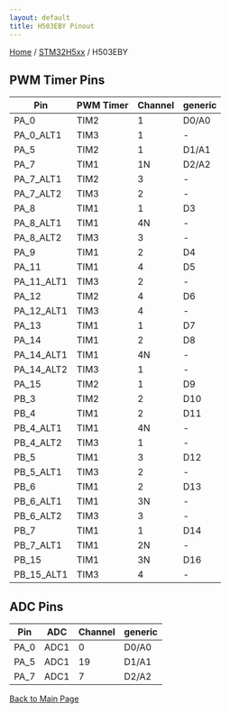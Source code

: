 ```yaml
---
layout: default
title: H503EBY Pinout
---
```


[Home](../../index.md) / [STM32H5xx](../index.md) / H503EBY

## PWM Timer Pins

| Pin | PWM Timer | Channel | generic |
| --- | --- | --- | --- |
| PA_0 | TIM2 | 1 | D0/A0 |
| PA_0_ALT1 | TIM3 | 1 | - |
| PA_5 | TIM2 | 1 | D1/A1 |
| PA_7 | TIM1 | 1N | D2/A2 |
| PA_7_ALT1 | TIM2 | 3 | - |
| PA_7_ALT2 | TIM3 | 2 | - |
| PA_8 | TIM1 | 1 | D3 |
| PA_8_ALT1 | TIM1 | 4N | - |
| PA_8_ALT2 | TIM3 | 3 | - |
| PA_9 | TIM1 | 2 | D4 |
| PA_11 | TIM1 | 4 | D5 |
| PA_11_ALT1 | TIM3 | 2 | - |
| PA_12 | TIM2 | 4 | D6 |
| PA_12_ALT1 | TIM3 | 4 | - |
| PA_13 | TIM1 | 1 | D7 |
| PA_14 | TIM1 | 2 | D8 |
| PA_14_ALT1 | TIM1 | 4N | - |
| PA_14_ALT2 | TIM3 | 1 | - |
| PA_15 | TIM2 | 1 | D9 |
| PB_3 | TIM2 | 2 | D10 |
| PB_4 | TIM1 | 2 | D11 |
| PB_4_ALT1 | TIM1 | 4N | - |
| PB_4_ALT2 | TIM3 | 1 | - |
| PB_5 | TIM1 | 3 | D12 |
| PB_5_ALT1 | TIM3 | 2 | - |
| PB_6 | TIM1 | 2 | D13 |
| PB_6_ALT1 | TIM1 | 3N | - |
| PB_6_ALT2 | TIM3 | 3 | - |
| PB_7 | TIM1 | 1 | D14 |
| PB_7_ALT1 | TIM1 | 2N | - |
| PB_15 | TIM1 | 3N | D16 |
| PB_15_ALT1 | TIM3 | 4 | - |


## ADC Pins

| Pin | ADC | Channel | generic |
| --- | --- | --- | --- |
| PA_0 | ADC1 | 0 | D0/A0 |
| PA_5 | ADC1 | 19 | D1/A1 |
| PA_7 | ADC1 | 7 | D2/A2 |


[Back to Main Page](../../index.md)